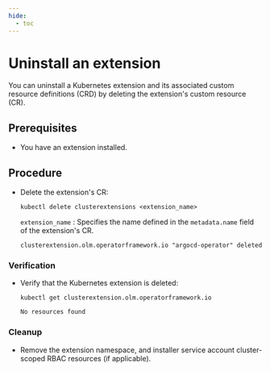 ```yaml
---
hide:
  - toc
---
```


# Uninstall an extension

You can uninstall a Kubernetes extension and its associated custom resource definitions (CRD) by deleting the extension's custom resource (CR).

## Prerequisites

* You have an extension installed.

## Procedure

* Delete the extension's CR:

    ``` terminal
    kubectl delete clusterextensions <extension_name>
    ```

    `extension_name`
    : Specifies the name defined in the `metadata.name` field of the extension's CR.

    ``` text title="Example output"
    clusterextension.olm.operatorframework.io "argocd-operator" deleted
    ```

### Verification

* Verify that the Kubernetes extension is deleted:

    ``` terminal
    kubectl get clusterextension.olm.operatorframework.io
    ```

    ``` text title="Example output"
    No resources found
    ```
  
### Cleanup

* Remove the extension namespace, and installer service account cluster-scoped RBAC resources (if applicable).
